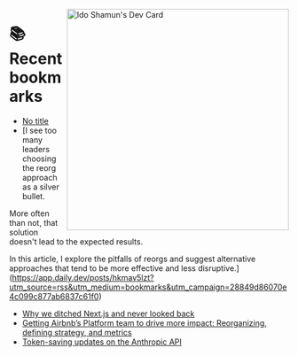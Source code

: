 <a href="https://app.daily.dev/idoshamun"><img src="https://api.daily.dev/devcards/v2/28849d86070e4c099c877ab6837c61f0.png?type=default&r=auy" align="right" width="400" alt="Ido Shamun's Dev Card"/></a>

# 📚 Recent bookmarks
<!-- BOOKMARKS:START -->
- [No title](https://app.daily.dev/posts/Rpg2vuY6v?utm_source=rss&utm_medium=bookmarks&utm_campaign=28849d86070e4c099c877ab6837c61f0)
- [I see too many leaders choosing the reorg approach as a silver bullet.

More often than not, that solution doesn&#39;t lead to the expected results.

In this article, I explore the pitfalls of reorgs and suggest alternative approaches that tend to be more effective and less disruptive.](https://app.daily.dev/posts/hkmav5lzt?utm_source=rss&utm_medium=bookmarks&utm_campaign=28849d86070e4c099c877ab6837c61f0)
- [Why we ditched Next.js and never looked back](https://app.daily.dev/posts/zqdYUeCix?utm_source=rss&utm_medium=bookmarks&utm_campaign=28849d86070e4c099c877ab6837c61f0)
- [Getting Airbnb’s Platform team to drive more impact: Reorganizing, defining strategy, and metrics](https://app.daily.dev/posts/xejpkP43z?utm_source=rss&utm_medium=bookmarks&utm_campaign=28849d86070e4c099c877ab6837c61f0)
- [Token-saving updates on the Anthropic API](https://app.daily.dev/posts/t7ak9mskx?utm_source=rss&utm_medium=bookmarks&utm_campaign=28849d86070e4c099c877ab6837c61f0)
<!-- BOOKMARKS:END -->
